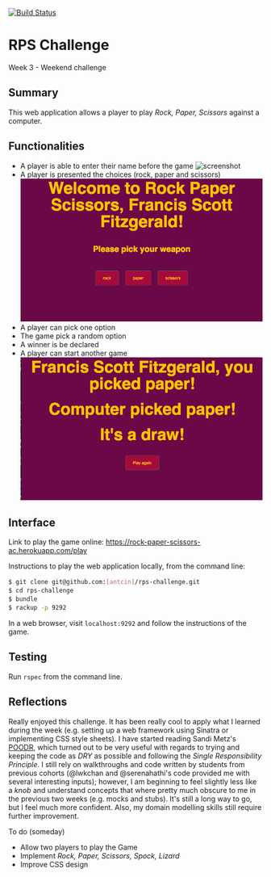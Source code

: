 [![Build Status](https://travis-ci.org/githubschool/on-demand-github-pages.svg?branch=master)](https://travis-ci.org/githubschool/on-demand-github-pages)

# RPS Challenge
Week 3 - Weekend challenge

Summary
----

This web application allows a player to play *Rock, Paper, Scissors* against a computer.


Functionalities
----
- A player is able to enter their name before the game
![screenshot](rps-challenge/screenshots/enter_player_name_rps.jpeg)
- A player is presented the choices (rock, paper and scissors)
![screenshot](https://github.com/antcin/rps-challenge/blob/master/screenshots/presented_with_choices.jpeg)
- A player can pick one option
- The game pick a random option
- A winner is be declared
- A player can start another game
![screenshot](https://github.com/antcin/rps-challenge/blob/master/screenshots/last_four.jpeg)



Interface
-------

Link to play the game online:
https://rock-paper-scissors-ac.herokuapp.com/play

Instructions to play the web application locally, from the command line:
```sh
$ git clone git@github.com:[antcin]/rps-challenge.git
$ cd rps-challenge
$ bundle
$ rackup -p 9292
```

In a web browser, visit `localhost:9292` and follow the instructions of the game.

Testing
-------
Run `rspec` from the command line.

Reflections
-------
Really enjoyed this challenge. It has been really cool to apply what I learned during the week (e.g. setting up a web framework using Sinatra or implementing CSS style sheets).
I have started reading Sandi Metz's [POODR](http://www.poodr.com/), which turned out to be very useful with regards to trying and keeping the code as _DRY_ as possible and following the _Single Responsibility Principle_.
I still rely on walkthroughs and code written by students from previous cohorts (@lwkchan and @serenahathi's code provided me with several interesting inputs); however, I am beginning to feel slightly less like a _knob_ and understand concepts that where pretty much obscure to me in the previous two weeks (e.g. mocks and stubs). It's still a long way to go, but I feel much more confident. Also, my domain modelling skills still require further improvement.

To do (someday)
- Allow two players to play the Game
- Implement _Rock, Paper, Scissors, Spock, Lizard_
- Improve CSS design
